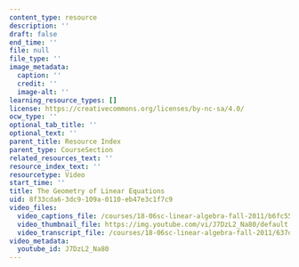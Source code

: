 ```yaml
---
content_type: resource
description: ''
draft: false
end_time: ''
file: null
file_type: ''
image_metadata:
  caption: ''
  credit: ''
  image-alt: ''
learning_resource_types: []
license: https://creativecommons.org/licenses/by-nc-sa/4.0/
ocw_type: ''
optional_tab_title: ''
optional_text: ''
parent_title: Resource Index
parent_type: CourseSection
related_resources_text: ''
resource_index_text: ''
resourcetype: Video
start_time: ''
title: The Geometry of Linear Equations
uid: 8f33cda6-3dc9-109a-0110-eb47e3c1f7c9
video_files:
  video_captions_file: /courses/18-06sc-linear-algebra-fall-2011/b6fc5508823f5948aeef044f9ecdb867_J7DzL2_Na80.vtt
  video_thumbnail_file: https://img.youtube.com/vi/J7DzL2_Na80/default.jpg
  video_transcript_file: /courses/18-06sc-linear-algebra-fall-2011/637d336553da7adae6ec84332bd5bf1d_J7DzL2_Na80.pdf
video_metadata:
  youtube_id: J7DzL2_Na80
---
```

